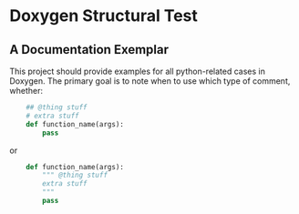 # Doxygen Structural Test

## A Documentation Exemplar

This project should provide examples for all
python-related cases in Doxygen. The primary
goal is to note when to use which type of comment,
whether:

```python
    ## @thing stuff
    # extra stuff
    def function_name(args):
        pass
```

or

```python
    def function_name(args):
        """ @thing stuff
        extra stuff
        """
        pass
```
